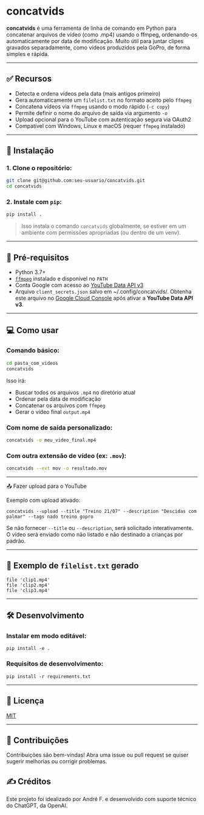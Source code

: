 # concatvids

**concatvids** é uma ferramenta de linha de comando em Python para concatenar arquivos de vídeo (como .mp4) usando o ffmpeg, ordenando-os automaticamente por data de modificação. Muito útil para juntar clipes gravados separadamente, como vídeos produzidos pela GoPro, de forma simples e rápida.

---

## ✅ Recursos

- Detecta e ordena vídeos pela data (mais antigos primeiro)
- Gera automaticamente um `filelist.txt` no formato aceito pelo `ffmpeg`
- Concatena vídeos via `ffmpeg` usando o modo rápido (`-c copy`)
- Permite definir o nome do arquivo de saída via argumento `-o`
- Upload opcional para o YouTube com autenticação segura via OAuth2
- Compatível com Windows, Linux e macOS (requer `ffmpeg` instalado)

---

## 🚀 Instalação

### 1. Clone o repositório:

```bash
git clone git@github.com:seu-usuario/concatvids.git
cd concatvids
````

### 2. Instale com `pip`:

```bash
pip install .
```

> Isso instala o comando `concatvids` globalmente, se estiver em um ambiente com permissões apropriadas (ou dentro de um venv).

---

## 🧪 Pré-requisitos

* Python 3.7+
* [`ffmpeg`](https://ffmpeg.org/download.html) instalado e disponível no `PATH`
* Conta Google com acesso ao [YouTube Data API v3](https://console.developers.google.com/)
* Arquivo `client_secrets.json` salvo em ~/.config/concatvids/. Obtenha este arquivo no [Google Cloud Console](https://console.cloud.google.com/) após ativar a **YouTube Data API v3**.

---

## 💻 Como usar

### Comando básico:

```bash
cd pasta_com_videos
concatvids
```

Isso irá:

* Buscar todos os arquivos `.mp4` no diretório atual
* Ordenar pela data de modificação
* Concatenar os arquivos com `ffmpeg`
* Gerar o vídeo final `output.mp4`

### Com nome de saída personalizado:

```bash
concatvids -o meu_video_final.mp4
```

### Com outra extensão de vídeo (ex: `.mov`):

```bash
concatvids --ext mov -o resultado.mov
```

---

📤 Fazer upload para o YouTube

Exemplo com upload ativado:

```
concatvids --upload --title "Treino 21/07" --description "Descidas com palmar" --tags nado treino gopro
```

Se não fornecer `--title` ou `--description`, será solicitado interativamente. O vídeo será enviado como não listado e não destinado a crianças por padrão.

---

## 📝 Exemplo de `filelist.txt` gerado

```text
file 'clip1.mp4'
file 'clip2.mp4'
file 'clip3.mp4'
```

---

## 🛠 Desenvolvimento

### Instalar em modo editável:

```
pip install -e .
```

### Requisitos de desenvolvimento:

```
pip install -r requirements.txt
```

---

## 📄 Licença

[MIT](LICENSE)

---

## 🤝 Contribuições

Contribuições são bem-vindas! Abra uma issue ou pull request se quiser sugerir melhorias ou corrigir problemas.

## ✍️ Créditos
Este projeto foi idealizado por André F. e desenvolvido com suporte técnico do ChatGPT, da OpenAI.
